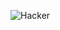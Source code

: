 ![Hacker](https://getwallpapers.com/wallpaper/full/b/8/5/953123-gorgerous-sombra-wallpapers-1536x2048-high-resolution.jpg)

